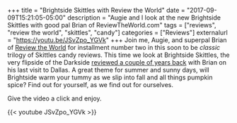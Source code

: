 +++
title = "Brightside Skittles with Review the World"
date = "2017-09-09T15:21:05-05:00"
description = "Augie and I look at the new Brightside Skittles with good pal Brian of ReviewTheWorld.com"
tags = ["reviews", "review the world", "skittles", "candy"]
categories = ["Reviews"]
externalurl = "https://youtu.be/JSvZpo_YGVk"
+++
Join me, Augie, and superpal Brian of [Review the World](http://www.reviewtheworld.com/) for installment number two in this soon to be _classic_ trilogy of Skittles candy reviews. This time we look at Brightside Skittles, the very flipside of the Darkside [reviewed a couple of years back](http://www.reviewtheworld.com/2015/04/skittles-four-ways.html) with Brian on his last visit to Dallas. A great theme for summer and sunny days, will Brightside warm your tummy as we slip into fall and all things pumpkin spice? Find out for yourself, as we find out for ourselves. 

Give the video a click and enjoy.

{{< youtube JSvZpo_YGVk >}}
